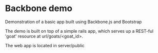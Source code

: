 Backbone demo
=====================

Demonstration of a basic app built using Backbone.js and Bootstrap

The demo is built on top of a simple rails app, which serves up a REST-ful 'goat' resource at url/goats/<goat_id>.

The web app is located in server/public
